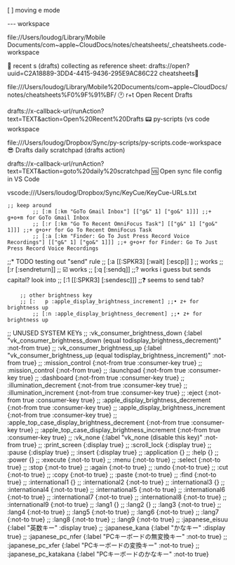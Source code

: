 [ ] moving e mode

--- workspace

file://Users/loudog/Library/Mobile Documents/com~apple~CloudDocs/notes/cheatsheets/_cheatsheets.code-workspace


🔮 recent  s (drafts) collecting as reference sheet: drafts://open?uuid=C2A18889-3DD4-4415-9436-295E9AC86C22 cheatsheets👿

file:///Users/loudog/Library/Mobile%20Documents/com~apple~CloudDocs/notes/cheatsheets%F0%9F%91%BF/ 🕐 r+t Open Recent Drafts

drafts://x-callback-url/runAction?text=TEXT&action=Open%20Recent%20Drafts 📟 py-scripts (vs code workspace

file:///Users/loudog/Dropbox/Sync/py-scripts/py-scripts.code-workspace 😎 Drafts daily scratchpad (drafts action)

drafts://x-callback-url/runAction?text=TEXT&action=goto%20daily%20scratchpad 🆚 Open sync file config in VS Code

vscode:///Users/loudog/Dropbox/Sync/KeyCue/KeyCue-URLs.txt


	;; keep around
			;; [:m [:km "GoTo Gmail Inbox"] [["g&" 1] ["go&" 1]]] ;;+ g+o+m for GoTo Gmail Inbox
			;; [:r [:km "Go To Recent OmniFocus Task"] [["g&" 1] ["go&" 1]]] ;;+ g+o+r for Go To Recent OmniFocus Task
			;; [:a [:km "Finder: Go To Just Press Record Voice Recordings"] [["g&" 1] ["go&" 1]]] ;;+ g+o+r for Finder: Go To Just Press Record Voice Recordings

;;* TODO testing out "send" rule
		;; [:a [[:SPKR3] [:wait] [:escp]] ] ;; works
		;; [:r [:sendreturn]] ;; ☑️  works
		;; [:q [:sendq]] ;;? works i guess but sends capital? look into
		;; [:1 [[:SPKR3] [:sendesc]]] ;;❓ seems to send tab?



		;; other brightness key
		;; [:	p :apple_display_brightness_increment] ;;• z+ for brightness up
			;; [:n :apple_display_brightness_decrement] ;;• z+ for brightness up

;; UNUSED SYSTEM KEYs
	;; :vk_consumer_brightness_down {:label "vk_consumer_brightness_down (equal todisplay_brightness_decrement)" :not-from true}
	;; :vk_consumer_brightness_up {:label "vk_consumer_brightness_up (equal todisplay_brightness_increment)" :not-from true}
	;; :mission_control {:not-from true :consumer-key true}
	;; :mission_control {:not-from true}
	;; :launchpad {:not-from true :consumer-key true}
	;; :dashboard {:not-from true :consumer-key true}
	;; :illumination_decrement {:not-from true :consumer-key true}
	;; :illumination_increment {:not-from true :consumer-key true}
	;; :eject {:not-from true :consumer-key true}
	;; :apple_display_brightness_decrement {:not-from true :consumer-key true}
	;; :apple_display_brightness_increment {:not-from true :consumer-key true}
	;; :apple_top_case_display_brightness_decrement {:not-from true :consumer-key true}
	;; :apple_top_case_display_brightness_increment {:not-from true :consumer-key true}
	;; :vk_none {:label "vk_none (disable this key)" :not-from true}
	;; :print_screen {:display true}
	;; :scroll_lock {:display true}
	;; :pause {:display true}
	;; :insert {:display true}
	;; :application {}
	;; :help {}
	;; :power {}
	;; :execute {:not-to true}
	;; :menu {:not-to true}
	;; :select {:not-to true}
	;; :stop {:not-to true}
	;; :again {:not-to true}
	;; :undo {:not-to true}
	;; :cut {:not-to true}
	;; :copy {:not-to true}
	;; :paste {:not-to true}
	;; :find {:not-to true}
	;; :international1 {}
	;; :international2 {:not-to true}
	;; :international3 {}
	;; :international4 {:not-to true}
	;; :international5 {:not-to true}
	;; :international6 {:not-to true}
	;; :international7 {:not-to true}
	;; :international8 {:not-to true}
	;; :international9 {:not-to true}
	;; :lang1 {}
	;; :lang2 {}
	;; :lang3 {:not-to true}
	;; :lang4 {:not-to true}
	;; :lang5 {:not-to true}
	;; :lang6 {:not-to true}
	;; :lang7 {:not-to true}
	;; :lang8 {:not-to true}
	;; :lang9 {:not-to true}
	;; :japanese_eisuu {:label "英数キー" :display true}
	;; :japanese_kana {:label "かなキー" :display true}
	;; :japanese_pc_nfer {:label "PCキーボードの無変換キー" :not-to true}
	;; :japanese_pc_xfer {:label "PCキーボードの変換キー" :not-to true}
	;; :japanese_pc_katakana {:label "PCキーボードのかなキー" :not-to true}
